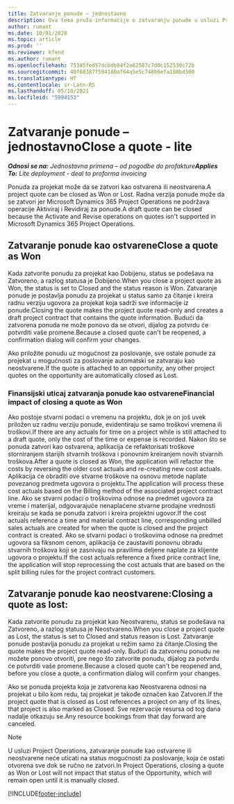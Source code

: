 ```yaml
---
title: Zatvaranje ponude – jednostavno
description: Ova tema pruža informacije o zatvaranju ponude u usluzi Project Operations.
author: rumant
ms.date: 10/01/2020
ms.topic: article
ms.prod: ''
ms.reviewer: kfend
ms.author: rumant
ms.openlocfilehash: 75345fed57dcbdb84f2a82587c7d0c152530c72b
ms.sourcegitcommit: 40f68387f594180af64a5e5c748b6efa188bd300
ms.translationtype: HT
ms.contentlocale: sr-Latn-RS
ms.lasthandoff: 05/10/2021
ms.locfileid: "5994153"
---
```

# <a name="close-a-quote---lite"></a><span data-ttu-id="70014-103">Zatvaranje ponude – jednostavno</span><span class="sxs-lookup"><span data-stu-id="70014-103">Close a quote - lite</span></span>

<span data-ttu-id="70014-104">_**Odnosi se na:** Jednostavna primena – od pogodbe do profakture_</span><span class="sxs-lookup"><span data-stu-id="70014-104">_**Applies To:** Lite deployment - deal to proforma invoicing_</span></span>

<span data-ttu-id="70014-105">Ponuda za projekat može da se zatvori kao ostvarena ili neostvarena.</span><span class="sxs-lookup"><span data-stu-id="70014-105">A project quote can be closed as Won or Lost.</span></span> <span data-ttu-id="70014-106">Radna verzija ponude može da se zatvori jer Microsoft Dynamics 365 Project Operations ne podržava operacije Aktiviraj i Revidiraj za ponude.</span><span class="sxs-lookup"><span data-stu-id="70014-106">A draft quote can be closed because the Activate and Revise operations on quotes isn't supported in Microsoft Dynamics 365 Project Operations.</span></span>

## <a name="close-a-quote-as-won"></a><span data-ttu-id="70014-107">Zatvaranje ponude kao ostvarene</span><span class="sxs-lookup"><span data-stu-id="70014-107">Close a quote as Won</span></span>

<span data-ttu-id="70014-108">Kada zatvorite ponudu za projekat kao Dobijenu, status se podešava na Zatvoreno, a razlog statusa je Dobijeno.</span><span class="sxs-lookup"><span data-stu-id="70014-108">When you close a project quote as Won, the status is set to Closed and the status reason is Won.</span></span> <span data-ttu-id="70014-109">Zatvaranje ponude je postavlja ponudu za projekat u status samo za čitanje i kreira radnu verziju ugovora za projekat koja sadrži sve informacije iz ponude.</span><span class="sxs-lookup"><span data-stu-id="70014-109">Closing the quote makes the project quote read-only and creates a draft project contract that contains the quote information.</span></span> <span data-ttu-id="70014-110">Budući da zatvorena ponuda ne može ponovo da se otvori, dijalog za potvrdu će potvrditi vaše promene.</span><span class="sxs-lookup"><span data-stu-id="70014-110">Because a closed quote can't be reopened, a confirmation dialog will confirm your changes.</span></span>

<span data-ttu-id="70014-111">Ako priložite ponudu uz mogućnost za poslovanje, sve ostale ponude za projekat u mogućnosti za poslovanje automatski se zatvaraju kao neostvarene.</span><span class="sxs-lookup"><span data-stu-id="70014-111">If the quote is attached to an opportunity, any other project quotes on the opportunity are automatically closed as Lost.</span></span>

### <a name="financial-impact-of-closing-a-quote-as-won"></a><span data-ttu-id="70014-112">Finansijski uticaj zatvaranja ponude kao ostvarene</span><span class="sxs-lookup"><span data-stu-id="70014-112">Financial impact of closing a quote as Won</span></span>

<span data-ttu-id="70014-113">Ako postoje stvarni podaci o vremenu na projektu, dok je on još uvek priložen uz radnu verziju ponude, evidentiraju se samo troškovi vremena ili troškovi.</span><span class="sxs-lookup"><span data-stu-id="70014-113">If there are any actuals for time on a project while is still attached to a draft quote, only the cost of the time or expense is recorded.</span></span> <span data-ttu-id="70014-114">Nakon što se ponuda zatvori kao ostvarena, aplikacija će refaktorisati troškove storniranjem starijih stvarnih troškova i ponovnim kreiranjem novih stvarnih troškova.</span><span class="sxs-lookup"><span data-stu-id="70014-114">After a quote is closed as Won, the application will refactor the costs by reversing the older cost actuals and re-creating new cost actuals.</span></span> <span data-ttu-id="70014-115">Aplikacija će obraditi ove stvarne troškove na osnovu metode naplate povezanog predmeta ugovora o projektu.</span><span class="sxs-lookup"><span data-stu-id="70014-115">The application will process these cost actuals based on the Billing method of the associated project contract line.</span></span> <span data-ttu-id="70014-116">Ako se stvarni podaci o troškovima odnose na predmet ugovora za vreme i materijal, odgovarajuće nenaplaćene stvarne prodajne vrednosti kreiraju se kada se ponuda zatvori i kreira projektni ugovor.</span><span class="sxs-lookup"><span data-stu-id="70014-116">If the cost actuals reference a time and material contract line, corresponding unbilled sales actuals are created for when the quote is closed and the project contract is created.</span></span> <span data-ttu-id="70014-117">Ako se stvarni podaci o troškovima odnose na predmet ugovora sa fiksnom cenom, aplikacija će zaustaviti ponovnu obradu stvarnih troškova koji se zasnivaju na pravilima deljene naplate za klijente ugovora o projektu.</span><span class="sxs-lookup"><span data-stu-id="70014-117">If the cost actuals reference a fixed price contract line, the application will stop reprocessing the cost actuals that are based on the split billing rules for the project contract customers.</span></span>

## <a name="closing-a-quote-as-lost"></a><span data-ttu-id="70014-118">Zatvaranje ponude kao neostvarene:</span><span class="sxs-lookup"><span data-stu-id="70014-118">Closing a quote as lost:</span></span>

<span data-ttu-id="70014-119">Kada zatvorite ponudu za projekat kao Neostvarenu, status se podešava na Zatvoreno, a razlog statusa je Neostvareno.</span><span class="sxs-lookup"><span data-stu-id="70014-119">When you close a project quote as Lost, the status is set to Closed and status reason is Lost.</span></span> <span data-ttu-id="70014-120">Zatvaranje ponude postavlja ponudu za projekat u režim samo za čitanje.</span><span class="sxs-lookup"><span data-stu-id="70014-120">Closing the quote makes the project quote read-only.</span></span> <span data-ttu-id="70014-121">Budući da zatvorenu ponudu ne možete ponovo otvoriti, pre nego što zatvorite ponudu, dijalog za potvrdu će potvrditi vaše promene.</span><span class="sxs-lookup"><span data-stu-id="70014-121">Because a closed quote can't be reopened and, before you close a quote, a confirmation dialog will confirm your changes.</span></span>

<span data-ttu-id="70014-122">Ako se ponuda projekta koja je zatvorena kao Neostvarena odnosi na projekat u bilo kom redu, taj projekat je takođe označen kao Zatvoren.</span><span class="sxs-lookup"><span data-stu-id="70014-122">If the project quote that is closed as Lost references a project on any of its lines, that project is also marked as Closed.</span></span> <span data-ttu-id="70014-123">Sve rezervacije resursa od tog dana nadalje otkazuju se.</span><span class="sxs-lookup"><span data-stu-id="70014-123">Any resource bookings from that day forward are canceled.</span></span>

> [!NOTE]
> <span data-ttu-id="70014-124">U usluzi Project Operations, zatvaranje ponude kao ostvarene ili neostvarene neće uticati na status mogućnosti za poslovanje, koja će ostati otvorena sve dok se ručno ne zatvori.</span><span class="sxs-lookup"><span data-stu-id="70014-124">In Project Operations, closing a quote as Won or Lost will not impact that status of the Opportunity, which will remain open until it is manually closed.</span></span>


[!INCLUDE[footer-include](../../includes/footer-banner.md)]